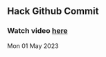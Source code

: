 
 ## Hack Github Commit 
 ### Watch video <a href="https://www.youtube.com">here</a> 
 Mon 01 May 2023 
